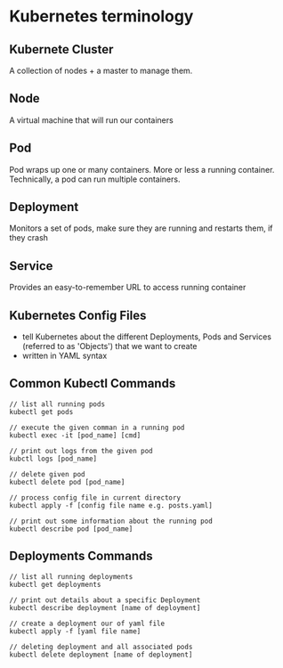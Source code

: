# Kubernetes terminology


## Kubernete Cluster

A collection of nodes + a master to manage them. 

## Node 

A virtual machine that will run our containers

## Pod 

Pod wraps up one or many containers. More or less a running container. Technically, a pod can run multiple containers. 

## Deployment

Monitors a set of pods, make sure they are running and restarts them, if they crash

## Service 

Provides an easy-to-remember URL to access running container 

## Kubernetes Config Files

* tell Kubernetes about the different Deployments, Pods and Services (referred to as 'Objects') that we want to create
* written in YAML syntax

## Common Kubectl Commands

    // list all running pods
    kubectl get pods

    // execute the given comman in a running pod
    kubectl exec -it [pod_name] [cmd]

    // print out logs from the given pod
    kubctl logs [pod_name]

    // delete given pod
    kubectl delete pod [pod_name]

    // process config file in current directory
    kubectl apply -f [config file name e.g. posts.yaml]

    // print out some information about the running pod
    kubectl describe pod [pod_name]



## Deployments Commands

    // list all running deployments
    kubectl get deployments

    // print out details about a specific Deployment
    kubectl describe deployment [name of deployment]

    // create a deployment our of yaml file
    kubectl apply -f [yaml file name]

    // deleting deployment and all associated pods
    kubectl delete deployment [name of deployment]
